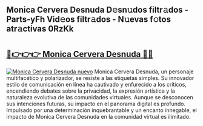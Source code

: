 ## Monica Cervera Desnuda D𝚎sn𝚞dos filtr𝚊dos - Parts-yFh Vid𝚎os filtr𝚊dos - N𝚞evas f𝚘tos atr𝚊ctivas 0RzKk

# <h2><a href="http://mbbshjb.tromn.icu/?c=Monica+Cervera+Desnuda">🔗👉👉👉 Monica Cervera Desnuda 🔗🔗</a></h2>

[![Monica Cervera Desnuda nuevo](https://i.imgur.com/pEAQMta.gif)](http://mbbshjb.tromn.icu/?c=Monica+Cervera+Desnuda)
Monica Cervera Desnuda, un personaje multifacético y polarizador, se resiste a las etiquetas simples. Su innovador estilo de comunicación en línea ha cautivado y enfurecido a los críticos, encendiendo debates sobre la privacidad, la expresión artística y la naturaleza evolutiva de las comunidades virtuales. Aunque se desconocen sus intenciones futuras, su impacto en el panorama digital es profundo. Impulsado por una determinación inquebrantable y un encanto innegable, el impacto de Monica Cervera Desnuda en la comunidad virtual es ilimitado.
